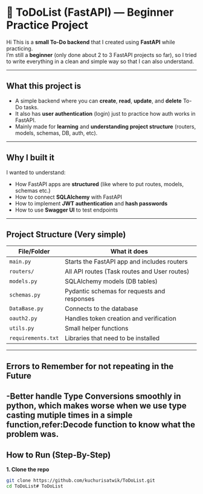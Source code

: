 # 📝 ToDoList (FastAPI) — Beginner Practice Project

Hi
This is a **small To-Do backend** that I created using **FastAPI** while practicing.  
I’m still a **beginner** (only done about 2 to 3 FastAPI projects so far), so I tried to write everything in a clean and simple way so that I can also understand.

---

##  What this project is

- A simple backend where you can **create**, **read**, **update**, and **delete** To-Do tasks.
- It also has **user authentication** (login) just to practice how auth works in FastAPI.
- Mainly made for **learning** and **understanding project structure** (routers, models, schemas, DB, auth, etc).

---

## Why I built it

I wanted to understand:
- How FastAPI apps are **structured** (like where to put routes, models, schemas etc.)
- How to connect **SQLAlchemy** with FastAPI
- How to implement **JWT authentication** and **hash passwords**
- How to use **Swagger UI** to test endpoints

---

## Project Structure (Very simple)

| File/Folder         | What it does                                        |
|---------------------|-----------------------------------------------------|
| `main.py`           | Starts the FastAPI app and includes routers         |
| `routers/`          | All API routes (Task routes and User routes)        |
| `models.py`         | SQLAlchemy models (DB tables)                       |
| `schemas.py`        | Pydantic schemas for requests and responses         |
| `DataBase.py`       | Connects to the database                            |
| `oauth2.py`         | Handles token creation and verification             |
| `utils.py`          | Small helper functions                              |
| `requirements.txt`  | Libraries that need to be installed                 |

---
## Errors to Remember for not repeating in the Future

-Better handle **Type Conversions** smoothly in python, which makes worse when we use type casting mutiple times in a simple function,refer:Decode function to know what the problem was.
---

## How to Run (Step-By-Step)

**1. Clone the repo**

```bash
git clone https://github.com/kuchurisatwik/ToDoList.git
cd ToDoList# ToDoList
